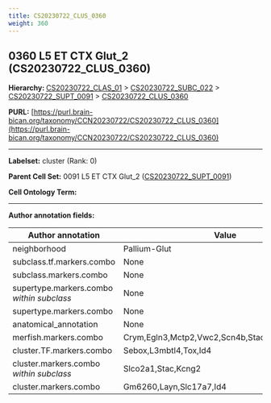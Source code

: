 ```yaml
---
title: CS20230722_CLUS_0360
weight: 360
---
```

## 0360 L5 ET CTX Glut_2 (CS20230722_CLUS_0360)
<b>Hierarchy: </b>
[CS20230722_CLAS_01](../CS20230722_CLAS_01) >
[CS20230722_SUBC_022](../CS20230722_SUBC_022) >
[CS20230722_SUPT_0091](../CS20230722_SUPT_0091) >
[CS20230722_CLUS_0360](../CS20230722_CLUS_0360)

**PURL:** [https://purl.brain-bican.org/taxonomy/CCN20230722/CS20230722_CLUS_0360](https://purl.brain-bican.org/taxonomy/CCN20230722/CS20230722_CLUS_0360)

---


**Labelset:** cluster (Rank: 0)

**Parent Cell Set:** 0091 L5 ET CTX Glut_2 ([CS20230722_SUPT_0091](../CS20230722_SUPT_0091))



**Cell Ontology Term:** 

[MARKER GENES.]: #


---

[TRANSFERRED ANNOTATIONS.]: #


[AUTHOR ANNOTATION FIELDS.]: #


**Author annotation fields:**

| Author annotation | Value |
|-------------------|-------|
|neighborhood|Pallium-Glut|
|subclass.tf.markers.combo|None|
|subclass.markers.combo|None|
|supertype.markers.combo _within subclass_|None|
|supertype.markers.combo|None|
|anatomical_annotation|None|
|merfish.markers.combo|Crym,Egln3,Mctp2,Vwc2,Scn4b,Stac,Lypd1,Adcyap1|
|cluster.TF.markers.combo|Sebox,L3mbtl4,Tox,Id4|
|cluster.markers.combo _within subclass_|Slco2a1,Stac,Kcng2|
|cluster.markers.combo|Gm6260,Layn,Slc17a7,Id4|

